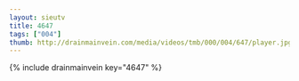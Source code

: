 ```yaml
--- 
layout: sieutv
title: 4647
tags: ["004"]
thumb: http://drainmainvein.com/media/videos/tmb/000/004/647/player.jpg
---
```

{% include drainmainvein key="4647" %} 
